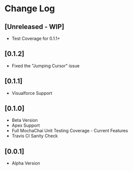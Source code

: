 # Change Log

## [Unreleased - WIP]

- Test Coverage for 0.1.1+

## [0.1.2]

- Fixed the "Jumping Cursor" issue

## [0.1.1]

- Visualforce Support

## [0.1.0]

- Beta Version
- Apex Support
- Full MochaChai Unit Testing Coverage - Current Features
- Travis CI Sanity Check

## [0.0.1]

- Alpha Version
